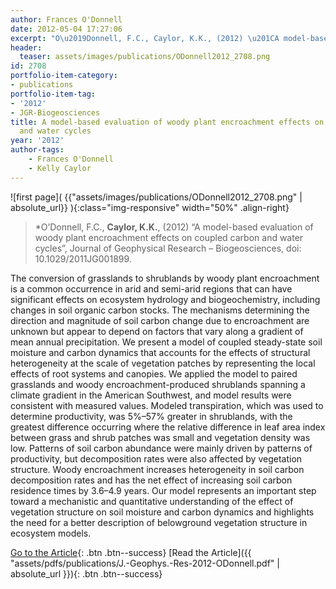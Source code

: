 ```yaml
---
author: Frances O'Donnell
date: 2012-05-04 17:27:06
excerpt: "O\u2019Donnell, F.C., Caylor, K.K., (2012) \u201CA model-based evaluation of woody plant encroachment effects\non coupled carbon and water cycles\u201D, Journal of Geophysical Research - Biogeosciences, doi: 10.1029/ 2011JG001899"
header:
  teaser: assets/images/publications/ODonnell2012_2708.png
id: 2708
portfolio-item-category:
- publications
portfolio-item-tag:
- '2012'
- JGR-Biogeosciences
title: A model-based evaluation of woody plant encroachment effects on coupled carbon
  and water cycles
year: '2012'
author-tags:
    - Frances O'Donnell
    - Kelly Caylor
---
```


![first page]( {{"assets/images/publications/ODonnell2012_2708.png" | absolute_url}} ){:class="img-responsive" width="50%" .align-right}

> *O’Donnell, F.C., **Caylor, K.K.**, (2012) “A model-based evaluation of woody plant encroachment effects on coupled carbon and water cycles”, Journal of Geophysical Research – Biogeosciences, doi: 10.1029/2011JG001899.


The conversion of grasslands to shrublands by woody plant encroachment is a common occurrence in arid and semi-arid regions that can have significant effects on ecosystem hydrology and biogeochemistry, including changes in soil organic carbon stocks. The mechanisms determining the direction and magnitude of soil carbon change due to encroachment are unknown but appear to depend on factors that vary along a gradient of mean annual precipitation. We present a model of coupled steady-state soil moisture and carbon dynamics that accounts for the effects of structural heterogeneity at the scale of vegetation patches by representing the local effects of root systems and canopies. We applied the model to paired grasslands and woody encroachment-produced shrublands spanning a climate gradient in the American Southwest, and model results were consistent with measured values. Modeled transpiration, which was used to determine productivity, was 5%–57% greater in shrublands, with the greatest difference occurring where the relative difference in leaf area index between grass and shrub patches was small and vegetation density was low. Patterns of soil carbon abundance were mainly driven by patterns of productivity, but decomposition rates were also affected by vegetation structure. Woody encroachment increases heterogeneity in soil carbon decomposition rates and has the net effect of increasing soil carbon residence times by 3.6–4.9 years. Our model represents an important step toward a mechanistic and quantitative understanding of the effect of vegetation structure on soil moisture and carbon dynamics and highlights the need for a better description of belowground vegetation structure in ecosystem models.


[Go to the Article](http://dx.doi.org/10.1029/2011JG001899){: .btn .btn--success} [Read the Article]({{ "assets/pdfs/publications/J.-Geophys.-Res-2012-ODonnell.pdf" | absolute_url }}){: .btn .btn--success}